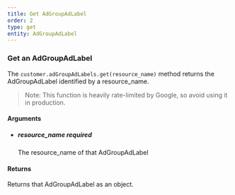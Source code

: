 ```yaml
---
title: Get AdGroupAdLabel 
order: 2
type: get
entity: AdGroupAdLabel 
---
```


### Get an AdGroupAdLabel 

The `customer.adGroupAdLabels.get(resource_name)` method returns the AdGroupAdLabel identified by a resource_name. 

> Note: This function is heavily rate-limited by Google, so avoid using it in production.


#### Arguments

- 	##### resource_name _required_
	The resource_name of that AdGroupAdLabel


#### Returns

Returns that AdGroupAdLabel as an object.
